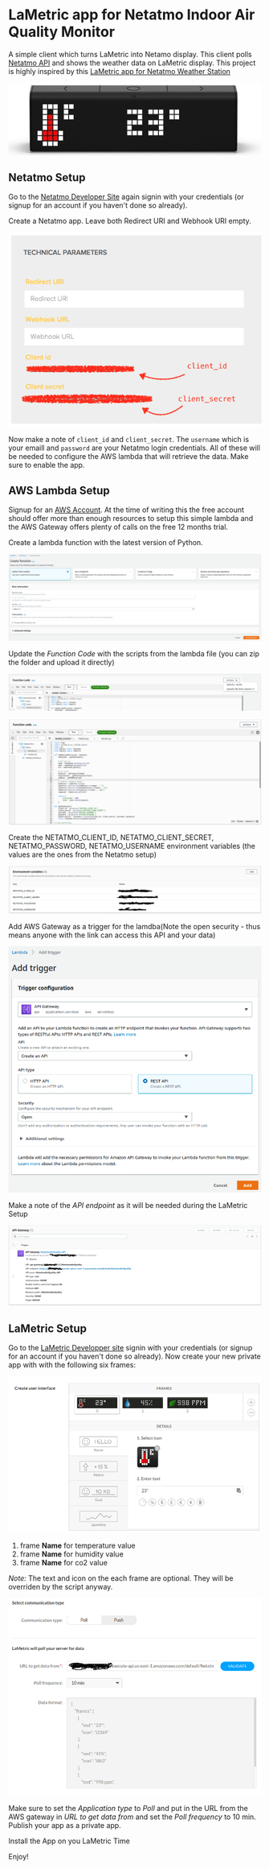 # LaMetric app for Netatmo Indoor Air Quality Monitor

A simple client which turns LaMetric into Netamo display. This client polls [Netatmo API](https://github.com/philippelt/netatmo-api-python) and shows the weather data on LaMetric display. This project is highly inspired by this [LaMetric app for Netatmo Weather Station](https://github.com/baracudaz/netatmo-lametric-proxy/)

![screencast](screenshots/netatmo.gif)

## Netatmo Setup

Go to the [Netatmo Developer Site](https://dev.netatmo.com) again signin with your credentials (or signup for an account if you haven't done so already).

Create a Netatmo app. Leave both Redirect URI and Webhook URI empty. 

![screencast](screenshots/netatmo_app2.png)

Now make a note of `client_id` and `client_secret`. The `username` which is your emaill and `password` are your Netatmo login credentials. All of these will be needed to configure the AWS lambda that will retrieve the data. Make sure to enable the app.

## AWS Lambda Setup

Signup for an [AWS Account](https://aws.amazon.com/console/). At the time of writing this the free account should offer more than enough resources to setup this simple lambda and the AWS Gateway offers plenty of calls on the free 12 months trial.

Create a lambda function with the latest version of Python.

![screencast](screenshots/aws-lambda_1.png)

Update the *Function Code* with the scripts from the lambda file (you can zip the folder and upload it directly)

![screencast](screenshots/aws-lambda_4.png)

![screencast](screenshots/aws-lambda_2.png)

Create the NETATMO_CLIENT_ID, NETATMO_CLIENT_SECRET, NETATMO_PASSWORD, NETATMO_USERNAME environment variables (the values are the ones from the Netatmo setup)

![screencast](screenshots/aws-lambda_5.png)

Add AWS Gateway as a trigger for the lamdba(Note the open security - thus means anyone with the link can access this API and your data)

![screencast](screenshots/aws-lambda_6.png)

Make a note of the *API endpoint* as it will be needed during the LaMetric Setup

![screencast](screenshots/aws-lambda_7.png)

## LaMetric Setup

Go to the [LaMetric Developper site](https://developer.lametric.com) signin with your credentials (or signup for an account if you haven't done so already). Now create your new private app with with the following six frames:

![screencast](screenshots/lametric_frames.png)

1. frame **Name** for temperature value
1. frame **Name** for humidity value
1. frame **Name** for co2 value

*Note:* The text and icon on the each frame are optional. They will be overriden by the script anyway.

![screencast](screenshots/lametric_app2.png)

Make sure to set the *Application type* to *Poll* and put in the URL from the AWS gateway in *URL to get data from* and set the *Poll frequency* to 10 min. Publish your app as a private app.

Install the App on you LaMetric Time

Enjoy!